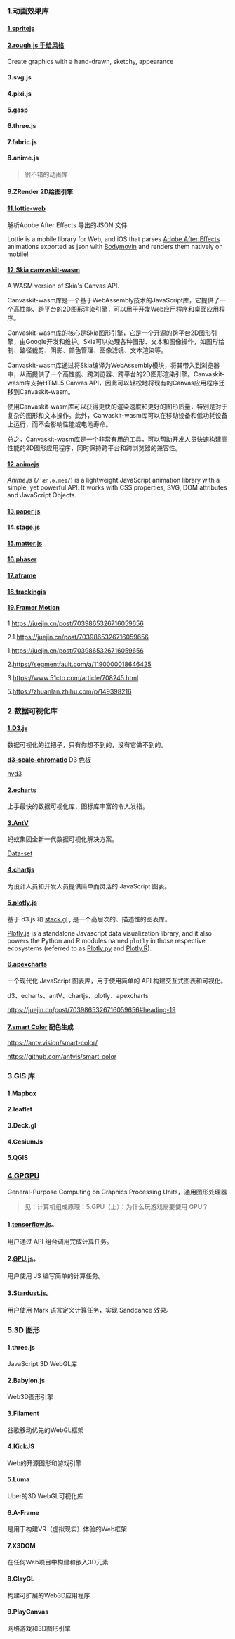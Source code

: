 

### 1.动画效果库

#### [1.spritejs](https://spritejs.com/#/)

#### [2.rough.js 手绘风格](https://github.com/rough-stuff/rough)

Create graphics with a hand-drawn, sketchy, appearance

#### 3.svg.js

#### 4.pixi.js

#### 5.gasp

#### 6.three.js

#### 7.fabric.js

#### 8.anime.js 

>  很不错的动画库

#### 9.ZRender  2D绘图引擎

#### [11.lottie-web](https://www.npmjs.com/package/lottie-web)

解析Adobe After Effects 导出的JSON 文件

Lottie is a mobile library for Web, and iOS that parses [Adobe After Effects](http://www.adobe.com/products/aftereffects.html) animations exported as json with [Bodymovin](https://github.com/airbnb/lottie-web) and renders them natively on mobile!

#### [12.Skia canvaskit-wasm](https://www.npmjs.com/package/canvaskit-wasm)

A WASM version of Skia's Canvas API.

Canvaskit-wasm库是一个基于WebAssembly技术的JavaScript库，它提供了一个高性能、跨平台的2D图形渲染引擎，可以用于开发Web应用程序和桌面应用程序。

Canvaskit-wasm库的核心是Skia图形引擎，它是一个开源的跨平台2D图形引擎，由Google开发和维护。Skia可以处理各种图形、文本和图像操作，如图形绘制、路径裁剪、阴影、颜色管理、图像滤镜、文本渲染等。

Canvaskit-wasm库通过将Skia编译为WebAssembly模块，将其带入到浏览器中，从而提供了一个高性能、跨浏览器、跨平台的2D图形渲染引擎。Canvaskit-wasm库支持HTML5 Canvas API，因此可以轻松地将现有的Canvas应用程序迁移到Canvaskit-wasm。

使用Canvaskit-wasm库可以获得更快的渲染速度和更好的图形质量，特别是对于复杂的图形和文本操作。此外，Canvaskit-wasm库可以在移动设备和低功耗设备上运行，而不会影响性能或电池寿命。

总之，Canvaskit-wasm库是一个非常有用的工具，可以帮助开发人员快速构建高性能的2D图形应用程序，同时保持跨平台和跨浏览器的兼容性。

#### [12.animejs](https://animejs.com/)

*Anime.js* (`/ˈæn.ə.meɪ/`) is a lightweight JavaScript animation library with a simple, yet powerful API.
It works with CSS properties, SVG, DOM attributes and JavaScript Objects.
#### [13.paper.js](http://paperjs.org/)

#### [14.stage.js](https://piqnt.com/stage.js/)

#### [15.matter.js](https://brm.io/matter-js/)

#### [16.phaser](https://www.phaser-china.com/doc.html)

#### [17.aframe](https://aframe.io/)

#### [18.trackingjs](https://trackingjs.com/)

#### [19.Framer Motion](https://www.framer.com/motion/)

1.https://juejin.cn/post/7039865326716059656

2.1.https://juejin.cn/post/7039865326716059656

1.https://juejin.cn/post/7039865326716059656

2.https://segmentfault.com/a/1190000018646425

3.https://www.51cto.com/article/708245.html

5.https://zhuanlan.zhihu.com/p/149398216

### 2.数据可视化库

#### [1.D3.js](https://d3js.org/)

数据可视化的扛把子，只有你想不到的，没有它做不到的。

**[d3-scale-chromatic](https://github.com/d3/d3-scale-chromatic)** D3 色板



[nvd3](https://github.com/novus/nvd3)

#### [2.echarts](https://echarts.apache.org/zh/index.html)

上手最快的数据可视化库，图标库丰富的令人发指。

#### [3.AntV](https://antv.vision/zh)

蚂蚁集团全新一代数据可视化解决方案。

[Data-set](https://github.com/antvis/data-set)

[1]: https://github.com/antvis/data-set	" data-set 数据处理库"
[2]: https://github.com/antvis/smart-color	"smart-color 颜色配色库"



#### [4.chartjs](https://www.chartjs.org/)

为设计人员和开发人员提供简单而灵活的 JavaScript 图表。

#### [5.plotly.js](https://github.com/plotly/plotly.js)

基于 d3.js 和 [stack.gl](http://stack.gl/) , 是一个高层次的、描述性的图表库。

[Plotly.js](https://plotly.com/javascript) is a standalone Javascript data visualization library, and it also powers the Python and R modules named `plotly` in those respective ecosystems (referred to as [Plotly.py](https://plotly.com/python) and [Plotly.R](http://plotly.com/r)).



#### [6.apexcharts](https://github.com/apexcharts/apexcharts.js)

一个现代化 JavaScript 图表库，用于使用简单的 API 构建交互式图表和可视化。

d3、echarts、antV、chartjs、plotly、apexcharts

https://juejin.cn/post/7039865326716059656#heading-19

#### [7.smart Color](https://antv.vision/smart-color/) 配色生成

https://antv.vision/smart-color/

https://github.com/antvis/smart-color

### 3.GIS 库

#### 1.Mapbox

#### 2.leaflet

#### 3.Deck.gl

#### 4.CesiumJs

#### 5.QGIS

### [4.GPGPU](https://g.antv.antgroup.com/api/gpgpu/intro) 

General-Purpose Computing on Graphics Processing Units，通用图形处理器

> 见：计算机组成原理：5.GPU（上）：为什么玩游戏需要使用 GPU？

#### 1.[tensorflow.js](https://github.com/tensorflow/tfjs)。

用户通过 API 组合调用完成计算任务。

#### 2.[GPU.js](https://github.com/gpujs/gpu.js)。

用户使用 JS 编写简单的计算任务。

#### 3.[Stardust.js](https://stardustjs.github.io/)。

用户使用 Mark 语言定义计算任务，实现 Sanddance 效果。

### 5.3D 图形

#### 1.three.js 

JavaScript 3D WebGL库

#### 2.Babylon.js

Web3D图形引擎

#### 3.Filament

谷歌移动优先的WebGL框架

#### 4.KickJS

Web的开源图形和游戏引擎

#### 5.Luma

Uber的3D WebGL可视化库

#### 6.A-Frame

是用于构建VR（虚拟现实）体验的Web框架

#### 7.X3DOM

在任何Web项目中构建和嵌入3D元素

#### 8.ClayGL

构建可扩展的Web3D应用程序

#### 9.PlayCanvas

网络游戏和3D图形引擎



[1]: https://stack.gl/	"stack.gl"

